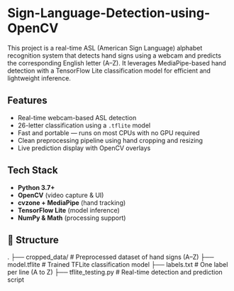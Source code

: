 # Sign-Language-Detection-using-OpenCV

This project is a real-time ASL (American Sign Language) alphabet recognition system that detects hand signs using a webcam and predicts the corresponding English letter (A–Z). It leverages MediaPipe-based hand detection with a TensorFlow Lite classification model for efficient and lightweight inference.



## Features

- Real-time webcam-based ASL detection
- 26-letter classification using a `.tflite` model
- Fast and portable — runs on most CPUs with no GPU required
- Clean preprocessing pipeline using hand cropping and resizing
- Live prediction display with OpenCV overlays


## Tech Stack

- **Python 3.7+**
- **OpenCV** (video capture & UI)
- **cvzone + MediaPipe** (hand tracking)
- **TensorFlow Lite** (model inference)
- **NumPy & Math** (processing support)


## 📂 Structure

.
├── cropped_data/             # Preprocessed dataset of hand signs (A–Z)
├── model.tflite              # Trained TFLite classification model
├── labels.txt                # One label per line (A to Z)
├── tflite_testing.py         # Real-time detection and prediction script




